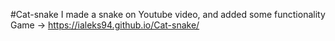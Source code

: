 #Cat-snake
I made a snake on Youtube video, and added some functionality <br>
Game -> https://ialeks94.github.io/Cat-snake/
